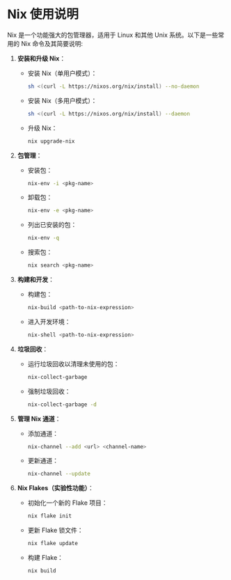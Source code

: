 # Nix 使用说明

Nix 是一个功能强大的包管理器，适用于 Linux 和其他 Unix 系统。以下是一些常用的 Nix 命令及其简要说明:

1. **安装和升级 Nix**：

   - 安装 Nix（单用户模式）：
     ```bash
     sh <(curl -L https://nixos.org/nix/install) --no-daemon
     ```
   - 安装 Nix（多用户模式）：
     ```bash
     sh <(curl -L https://nixos.org/nix/install) --daemon
     ```
   - 升级 Nix：
     ```bash
     nix upgrade-nix
     ```

2. **包管理**：

   - 安装包：
     ```bash
     nix-env -i <pkg-name>
     ```
   - 卸载包：
     ```bash
     nix-env -e <pkg-name>
     ```
   - 列出已安装的包：
     ```bash
     nix-env -q
     ```
   - 搜索包：
     ```bash
     nix search <pkg-name>
     ```

3. **构建和开发**：

   - 构建包：
     ```bash
     nix-build <path-to-nix-expression>
     ```
   - 进入开发环境：
     ```bash
     nix-shell <path-to-nix-expression>
     ```

4. **垃圾回收**：

   - 运行垃圾回收以清理未使用的包：
     ```bash
     nix-collect-garbage
     ```
   - 强制垃圾回收：
     ```bash
     nix-collect-garbage -d
     ```

5. **管理 Nix 通道**：

   - 添加通道：
     ```bash
     nix-channel --add <url> <channel-name>
     ```
   - 更新通道：
     ```bash
     nix-channel --update
     ```

6. **Nix Flakes（实验性功能）**：
   - 初始化一个新的 Flake 项目：
     ```bash
     nix flake init
     ```
   - 更新 Flake 锁文件：
     ```bash
     nix flake update
     ```
   - 构建 Flake：
     ```bash
     nix build
     ```
